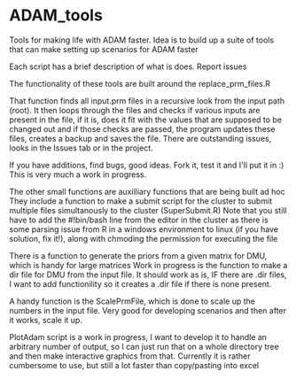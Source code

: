 # ADAM_tools
Tools for making life with ADAM faster. Idea is to build up a suite of tools 
that can make setting up scenarios for ADAM faster

Each script has a brief description of what is does. Report issues


The functionality of these tools are built around the replace_prm_files.R

That function finds all input.prm files in a recursive look from the input path (root). It then loops through the files and checks if various inputs are present in the file, if it is, does it fit with the values that are supposed to be changed out and if those checks are passed, the program updates these files, creates a backup and saves the file. There are outstanding issues, looks in the Issues tab or in the project.

If you have additions, find bugs, good ideas. Fork it, test it and I'll put it in :) This is very much a work in progress.

The other small functions are auxilliary functions that are being built ad hoc 
They include a function to make a submit script for the cluster to submit multiple files simultanously to the cluster (SuperSubmit.R)
Note that you still have to add the #!bin/bash line from the editor in the cluster as there is some parsing issue from R in a windows environment to linux (if you have solution, fix it!), along with chmoding the permission for executing the file

There is a function to generate the priors from a given matrix for DMU, which is handy for large matrices
Work in progress is the function to make a dir file for DMU from the input file. It should work as is, IF there are .dir files, I want to add functionility so it creates a .dir file if there is none present. 

A handy function is the ScalePrmFile, which is done to scale up the numbers in the input file. Very good for developing scenarios and then after it works, scale it up. 

PlotAdam script is a work in progress, I want to develop it to handle an arbitrary number of output, so I can just run that on a whole directory tree and then make interactive graphics from that. Currently it is rather cumbersome to use, but still a lot faster than copy/pasting into excel

